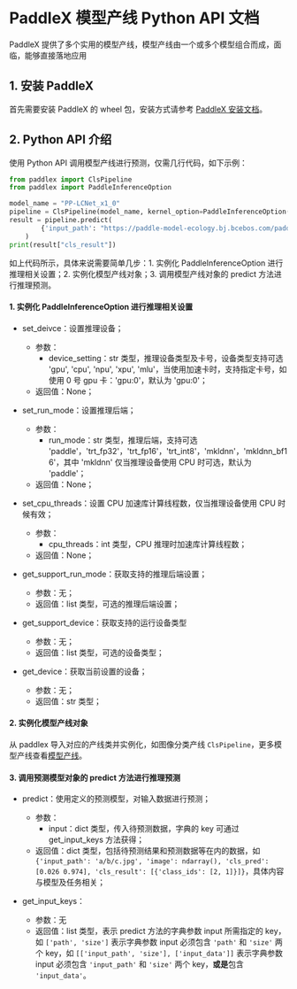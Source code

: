 # PaddleX 模型产线 Python API 文档

PaddleX 提供了多个实用的模型产线，模型产线由一个或多个模型组合而成，面临，能够直接落地应用

## 1. 安装 PaddleX

首先需要安装 PaddleX 的 wheel 包，安装方式请参考 [PaddleX 安装文档](../INSTALL.md)。

## 2. Python API 介绍

使用 Python API 调用模型产线进行预测，仅需几行代码，如下示例：

```python
from paddlex import ClsPipeline
from paddlex import PaddleInferenceOption

model_name = "PP-LCNet_x1_0"
pipeline = ClsPipeline(model_name, kernel_option=PaddleInferenceOption())
result = pipeline.predict(
        {'input_path': "https://paddle-model-ecology.bj.bcebos.com/paddlex/imgs/demo_image/general_image_classification_001.jpg"}
    )
print(result["cls_result"])
```  

如上代码所示，具体来说需要简单几步：1. 实例化 PaddleInferenceOption 进行推理相关设置；2. 实例化模型产线对象；3. 调用模型产线对象的 predict 方法进行推理预测。

#### 1. 实例化 PaddleInferenceOption 进行推理相关设置


* set_deivce：设置推理设备；
    * 参数：
        * device_setting：str 类型，推理设备类型及卡号，设备类型支持可选 'gpu', 'cpu', 'npu', 'xpu', 'mlu'，当使用加速卡时，支持指定卡号，如使用 0 号 gpu 卡：'gpu:0'，默认为 'gpu:0'；
    * 返回值：None；

* set_run_mode：设置推理后端；
    * 参数：
        * run_mode：str 类型，推理后端，支持可选 'paddle'，'trt_fp32'，'trt_fp16'，'trt_int8'，'mkldnn'，'mkldnn_bf16'，其中 'mkldnn' 仅当推理设备使用 CPU 时可选，默认为 'paddle'；
    * 返回值：None；

* set_cpu_threads：设置 CPU 加速库计算线程数，仅当推理设备使用 CPU 时候有效；
    * 参数：
        * cpu_threads：int 类型，CPU 推理时加速库计算线程数；
    * 返回值：None；

* get_support_run_mode：获取支持的推理后端设置；
    * 参数：无；
    * 返回值：list 类型，可选的推理后端设置；

* get_support_device：获取支持的运行设备类型
    * 参数：无；
    * 返回值：list 类型，可选的设备类型；

* get_device：获取当前设置的设备；
    * 参数：无；
    * 返回值：str 类型；

#### 2. 实例化模型产线对象

从 paddlex 导入对应的产线类并实例化，如图像分类产线 `ClsPipeline`，更多模型产线查看[模型产线](support_pipeline_list.md)。

#### 3. 调用预测模型对象的 predict 方法进行推理预测

* predict：使用定义的预测模型，对输入数据进行预测；
    * 参数：
        * input：dict 类型，传入待预测数据，字典的 key 可通过 get_input_keys 方法获得；
    * 返回值：dict 类型，包括待预测结果和预测数据等在内的数据，如 `{'input_path': 'a/b/c.jpg', 'image': ndarray(), 'cls_pred': [0.026 0.974], 'cls_result': [{'class_ids': [2, 1]}]}`，具体内容与模型及任务相关；

* get_input_keys：
    * 参数：无
    * 返回值：list 类型，表示 predict 方法的字典参数 input 所需指定的 key，如 `['path', 'size']` 表示字典参数 input 必须包含 `'path'` 和 `'size'` 两个 key，如 `[['input_path', 'size'], ['input_data']]` 表示字典参数 input 必须包含 `'input_path'` 和 `'size'` 两个 key，**或是**包含 `'input_data'`。
